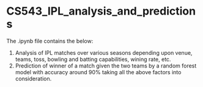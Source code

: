# CS543_IPL_analysis_and_predictions

The .ipynb file contains the below:

1. Analysis of IPL matches over various seasons depending upon venue, teams, toss, bowling and batting capabilities, wining rate, etc.
2. Prediction of winner of a match given the two teams by a random forest model with accuracy around 90% taking all the above factors into consideration.
